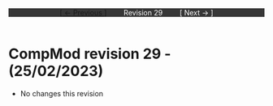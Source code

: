 <div style="width:100%;background-color:#373737;color:#FFFFFF;text-align:center">
<div style="display:inline-block;float:left;padding-left:20%">
<a href="revision28">
[ <- Previous ]
</a>
</div>
<div style="display:inline-block;">
Revision 29
</div>
<div style="display:inline-block;float:right;padding-right:20%">
[ Next -> ]
</div>
</div>

<br />

# CompMod revision 29 - (25/02/2023)

* No changes this revision

<br/>

